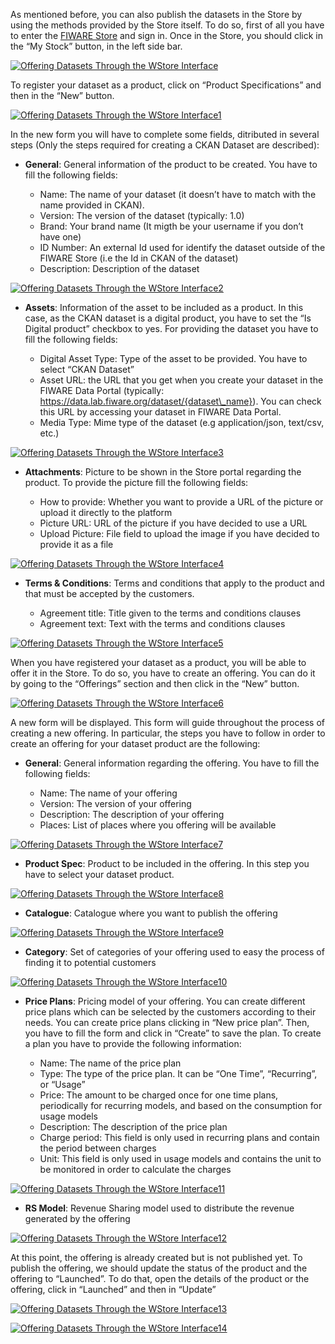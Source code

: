 As mentioned before, you can also publish the datasets in the Store by
using the methods provided by the Store itself. To do so, first of all
you have to enter the [FIWARE
Store](https://store.lab.fiware.org/) and sign in. Once in the Store,
you should click in the “My Stock” button, in the left side bar. 

[![Offering Datasets Through the WStore
Interface](../images/Offering-Datasets-Through-the-WStore-Interface.png)](../images/Offering-Datasets-Through-the-WStore-Interface.png)

To register your dataset as a product, click on “Product Specifications”
and then in the “New” button.

[![Offering Datasets Through the WStore
Interface1](../images/Offering-Datasets-Through-the-WStore-Interface1.png)](../images/Offering-Datasets-Through-the-WStore-Interface1.png)

In the new form you will have to complete some fields, ditributed in several steps (Only the steps required for creating a CKAN Dataset are described):

* **General**: General information of the product to be created. You have to fill the following fields:

    -   Name: The name of your dataset (it doesn’t have to match with the name
        provided in CKAN).
    -   Version: The version of the dataset (typically: 1.0)
    -   Brand: Your brand name (It migth be your username if you don’t have one)
    -   ID Number: An external Id used for identify the dataset outside of the FIWARE Store (i.e the Id in CKAN of the dataset)
    -   Description: Description of the dataset

[![Offering Datasets Through the WStore
Interface2](../images/Offering-Datasets-Through-the-WStore-Interface2.png)](../images/Offering-Datasets-Through-the-WStore-Interface2.png)

* **Assets**: Information of the asset to be included as a product. In this case, as the CKAN dataset is a digital product, you have to set the  “Is Digital product” checkbox to yes. For providing the dataset you have to fill the following fields:

    -   Digital Asset Type: Type of the asset to be provided. You have to select “CKAN Dataset”
    -   Asset URL: the URL that you get when you create your dataset in
        the FIWARE Data Portal (typically:
        https://data.lab.fiware.org/dataset/{dataset\_name}). You can check
        this URL by accessing your dataset in FIWARE Data Portal.
    -   Media Type: Mime type of the dataset (e.g application/json, text/csv, etc.)


[![Offering Datasets Through the WStore
Interface3](../images/Offering-Datasets-Through-the-WStore-Interface3.png)](../images/Offering-Datasets-Through-the-WStore-Interface3.png)

* **Attachments**: Picture to be shown in the Store portal regarding the product. To provide the picture fill the following fields:

    -   How to provide: Whether you want to provide a URL of the picture or upload it directly to the platform
    -   Picture URL: URL of the picture if you have decided to use a URL
    -   Upload Picture: File field to upload the image if you have decided to provide it as a file

[![Offering Datasets Through the WStore
Interface4](../images/Offering-Datasets-Through-the-WStore-Interface4.png)](../images/Offering-Datasets-Through-the-WStore-Interface4.png)

* **Terms & Conditions**: Terms and conditions that apply to the product and that must be accepted by the customers.

    -   Agreement title: Title given to the terms and conditions clauses
    -   Agreement text: Text with the terms and conditions clauses

[![Offering Datasets Through the WStore
Interface5](../images/Offering-Datasets-Through-the-WStore-Interface5.png)](../images/Offering-Datasets-Through-the-WStore-Interface5.png)

When you have registered your dataset as a product, you will be able to
offer it in the Store. To do so, you have to create an offering. You
can do it by going to the “Offerings” section and then click in the “New”
button.

[![Offering Datasets Through the WStore
Interface6](../images/Offering-Datasets-Through-the-WStore-Interface6.png)](../images/Offering-Datasets-Through-the-WStore-Interface6.png)

A new form will be displayed. This form will guide throughout the
process of creating a new offering. In particular, the steps you have
to follow in order to create an offering for your dataset product are
the following:

* **General**: General information regarding the offering. You have to fill the following fields:

    -   Name: The name of your offering
    -   Version: The version of your offering
    -   Description: The description of your offering
    -   Places: List of places where you offering will be available

[![Offering Datasets Through the WStore
Interface7](../images/Offering-Datasets-Through-the-WStore-Interface7.png)](../images/Offering-Datasets-Through-the-WStore-Interface7.png)

* **Product Spec**: Product to be included in the offering. In this step you have to select your dataset product.

[![Offering Datasets Through the WStore
Interface8](../images/Offering-Datasets-Through-the-WStore-Interface8.png)](../images/Offering-Datasets-Through-the-WStore-Interface8.png)

* **Catalogue**: Catalogue where you want to publish the offering

[![Offering Datasets Through the WStore
Interface9](../images/Offering-Datasets-Through-the-WStore-Interface9.png)](../images/Offering-Datasets-Through-the-WStore-Interface9.png)

* **Category**: Set of categories of your offering used to easy the process of finding it to potential customers

[![Offering Datasets Through the WStore
Interface10](../images/Offering-Datasets-Through-the-WStore-Interface10.png)](../images/Offering-Datasets-Through-the-WStore-Interface10.png)

* **Price Plans**: Pricing model of your offering. You can create different price plans which can be selected by the customers according to their needs. You can create price plans clicking in “New price plan”. Then, you have to fill the form and click in “Create” to save the plan. To create a plan you have to provide the following information:

    -   Name: The name of the price plan
    -   Type: The type of the price plan. It can be “One Time”, “Recurring”, or “Usage”
    -   Price: The amount to be charged once for one time plans, periodically for recurring models, and based on the consumption for usage models
    -   Description: The description of the price plan
    -   Charge period: This field is only used in recurring plans and contain the period between charges
    -   Unit: This field is only used in usage models and contains the unit to be monitored in order to calculate the charges

[![Offering Datasets Through the WStore
Interface11](../images/Offering-Datasets-Through-the-WStore-Interface11.png)](../images/Offering-Datasets-Through-the-WStore-Interface11.png)

* **RS Model**: Revenue Sharing model used to distribute the revenue generated by the offering

[![Offering Datasets Through the WStore
Interface12](../images/Offering-Datasets-Through-the-WStore-Interface12.png)](../images/Offering-Datasets-Through-the-WStore-Interface12.png)


At this point, the offering is already created but is not published yet.
To publish the offering, we should update the status of the product and
the offering to  “Launched”. To do that, open the details of the product or
the offering, click in “Launched” and then in “Update” 


[![Offering Datasets Through the WStore
Interface13](../images/Offering-Datasets-Through-the-WStore-Interface13.png)](../images/Offering-Datasets-Through-the-WStore-Interface13.png)

[![Offering Datasets Through the WStore
Interface14](../images/Offering-Datasets-Through-the-WStore-Interface14.png)](../images/Offering-Datasets-Through-the-WStore-Interface14.png)
